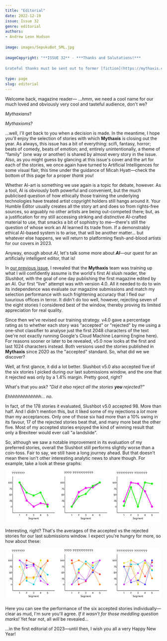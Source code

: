 ```yaml
---
title: "Editorial"
date: 2022-12-19
issue: Issue 32
genre: editorial
authors:
- Andrew Leon Hudson

image: images/SepukuBot_SML.jpg

imageCopyright: "**ISSUE 32** - ***Thanks and Salutations!***

Grateful thanks must be sent out to former [fiction](https://mythaxis.co.uk/issue-23/third-martian-dick-temple.html) and [poetry](https://mythaxis.co.uk/issue-25/plague-rooster.html) contributor Micah Hyatt, who in 2022 turned his hand to experimenting with a variety of AI image generation tools and whose output now includes all the artwork in this issue, including the striking cover at the top of this page which was made with Stable Diffusion. Micah has recently published **[Eating the Exhibits](https://www.amazon.com/dp/B0BPYYF5RK)**, a light-hearted zombie survival novella, so grab a copy if you want to give him some love—it's even available for free all this week!"

type: page
slug: editorial
---
```


Welcome back, magazine reader— …*hmm*, we need a cool name for our much loved and obviously very cool and tasteful audience, don't we?

*Mythaxians*?

*Mythaxioms*?

…well, I'll get back to you when a decision is made. In the meantime, I hope you'll enjoy the selection of stories with which **Mythaxis** is closing out the year. As always, this issue has a bit of everything: scifi, fantasy, horror; beats of comedy, beats of emotion; and, entirely unintentionally, a theme of "family" (one way or another) is shared by almost every story in the issue. Also, as you might guess by glancing at this issue's cover and the art for each of the stories, we once again have turned to Artificial Intelligences for some visual flair, this time under the guidance of Micah Hyatt—check the bottom of this page for a proper *thank you*! 

Whether AI-art is something we use again is a topic for debate, however. As a tool, AI is obviously both powerful and convenient, but the much publicised question of how ethically those training the underlying technologies have treated artist copyright holders still hangs around it. Your Humble Editor usually creates all the story art and does so from rights-free sources, so arguably no other artists are being out-competed there; but, as a justification for my still accessing striking and distinctive AI-crafted material to use, that smacks a bit of sophistry to me—there's still the question of whose work an AI learned its trade from. If a demonstrably ethical AI-based system is to arise, that will be another matter… but whatever else happens, we will return to platforming flesh-and-blood artists for our covers in 2023.

Anyway, enough about *AI*, let's talk some more about ***AI***—our quest for an artificially intelligent editor, that is!

In [our previous issue](https://mythaxis.co.uk/issue-31/editorial.html), I revealed that the **Mythaxis** team was training up what I will confidently assume is the world's first AI slush reader, the *Slushbot*, with the goal of one day publishing the first magazine edited by an AI. Our first "live" attempt was with version 4.0. All it needed to do to win its independence was evaluate our magazine submissions and match my selection performance with such frightening accuracy that I fled our luxurious offices in terror. It didn't do too well, however, rejecting seven of the eight stories I considered best of the window, thereby proving its limited appreciation for real quality.

Since then we've revised our training strategy. v4.0 gave a percentage rating as to whether each story was "accepted" or "rejected" by me using a one-shot classifier to analyse just the first 2048 characters of the text (we're not exactly running Google's Cloud Machine Learning Engine here). For reasons sooner or later to be revealed, v5.0 now looks at the first and last 1024 characters instead. Both versions used the stories published in **Mythaxis** since 2020 as the "accepted" standard. So, what did we we discover?

Well, at first glance, it did a lot better. Slushbot v5.0 also accepted five of the six stories I picked during our last submissions window, and the one that it rejected was only by a 1.4% margin. Pretty good, right?

What's that you ask? *"Did it also reject all the stories **you** rejected?"*

*Ehhhhhhhhhhhhh… no.*

In fact, of the 178 stories it evaluated, Slushbot v5.0 accepted 98. More than half. And I didn't mention this, but it liked some of my rejections a *lot* more than my acceptances. Only one of those six had more than a 10% swing in its favour, 17 of the rejected stories beat that, and many more beat the other five. Most of my accepted stories enjoyed the kind of winning result that only a Brexiteer would ever call "a landslide". 

So, although we saw a notable improvement in its evaluation of my preferred stories, overall the Slushbot still performs slightly worse than a coin-toss. Fair to say, we still have a long journey ahead. But that doesn't mean there isn't other interesting analytic news to share though. For example, take a look at these graphs:

![](images/MysteryChart1.png)

Interesting, right? That's the averages of the accepted vs the rejected stories for our last submissions window. I expect you're hungry for more, so how about these:

![](images/MysteryChart2.png)

Here you can see the performance of the six accepted stories individually—clear as mud, I'm sure you'll agree. *If it wasn't for those meddling question marks!* Yet fear not, all *will* be revealed…

…in the first editorial of 2023—until then, I wish you all a very Happy New Year!
